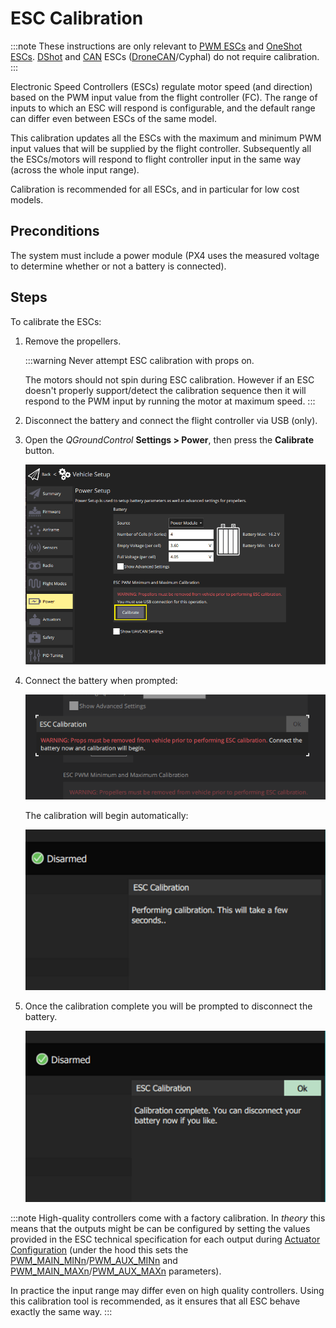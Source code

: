 # ESC Calibration

:::note
These instructions are only relevant to [PWM ESCs](../peripherals/pwm_escs_and_servo.md) and [OneShot ESCs](../peripherals/oneshot.md).
[DShot](../peripherals/dshot.md) and [CAN](../can/README.md) ESCs ([DroneCAN](../dronecan/escs.md)/Cyphal) do not require calibration.
:::

Electronic Speed Controllers (ESCs) regulate motor speed (and direction) based on the PWM input value from the flight controller (FC).
The range of inputs to which an ESC will respond is configurable, and the default range can differ even between ESCs of the same model.

This calibration updates all the ESCs with the maximum and minimum PWM input values that will be supplied by the flight controller.
Subsequently all the ESCs/motors will respond to flight controller input in the same way (across the whole input range).

Calibration is recommended for all ESCs, and in particular for low cost models.

## Preconditions

The system must include a power module (PX4 uses the measured voltage to determine whether or not a battery is connected).

## Steps

To calibrate the ESCs:

1. Remove the propellers.

   :::warning
   Never attempt ESC calibration with props on.
   
   The motors should not spin during ESC calibration.
   However if an ESC doesn't properly support/detect the calibration sequence then it will respond to the PWM input by running the motor at maximum speed.
   :::
1. Disconnect the battery and connect the flight controller via USB (only).
1. Open the *QGroundControl* **Settings > Power**, then press the **Calibrate** button.

   ![ESC Calibration step 1](../../assets/qgc/setup/esc/qgc_esc_calibration.png)

1. Connect the battery when prompted:

   ![ESC Calibration step 2](../../assets/qgc/setup/esc/esc_calibration_step_2.png)

   The calibration will begin automatically:

   ![ESC Calibration step 3](../../assets/qgc/setup/esc/esc_calibration_step_3.png)

1. Once the calibration complete you will be prompted to disconnect the battery.

   ![ESC Calibration step 4](../../assets/qgc/setup/esc/esc_calibration_step_4.png)


:::note
High-quality controllers come with a factory calibration.
In *theory* this means that the outputs might be can be configured by setting the values provided in the ESC technical specification for each output during [Actuator Configuration](../config/actuators.md) (under the hood this sets the [PWM_MAIN_MINn](../advanced_config/parameter_reference.md#PWM_MAIN_MIN1)/[PWM_AUX_MINn](../advanced_config/parameter_reference.md#PWM_AUX_MIN1) and [PWM_MAIN_MAXn](../advanced_config/parameter_reference.md#PWM_MAIN_MAX1)/[PWM_AUX_MAXn](../advanced_config/parameter_reference.md#PWM_AUX_MAX1) parameters).

In practice the input range may differ even on high quality controllers.
Using this calibration tool is recommended, as it ensures that all ESC behave exactly the same way.
:::
